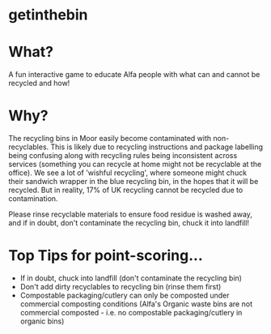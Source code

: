 # getinthebin

# What?
A fun interactive game to educate Alfa people with what can and cannot be recycled and how!

# Why?
The recycling bins in Moor easily become contaminated with non-recyclables. 
This is likely due to recycling instructions and package labelling being confusing along with recycling rules being inconsistent across services (something you can recycle at home might not be recyclable at the office). 
We see a lot of 'wishful recycling', where someone might chuck their sandwich wrapper in the blue recycling bin, in the hopes that it will be recycled. But in reality, 17% of UK recycling cannot be recycled due to contamination. 

Please rinse recyclable materials to ensure food residue is washed away, and if in doubt, don't contaminate the recycling bin, chuck it into landfill!

# Top Tips for point-scoring...
* If in doubt, chuck into landfill (don't contaminate the recycling bin)
* Don't add dirty recyclables to recycling bin (rinse them first)
* Compostable packaging/cutlery can only be composted under commercial composting conditions (Alfa's Organic waste bins are not commercial composted - i.e. no compostable packaging/cutlery in organic bins)
